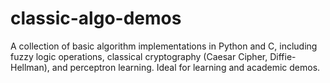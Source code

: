 # classic-algo-demos
A collection of basic algorithm implementations in Python and C, including fuzzy logic operations, classical cryptography (Caesar Cipher, Diffie-Hellman), and perceptron learning. Ideal for learning and academic demos.
